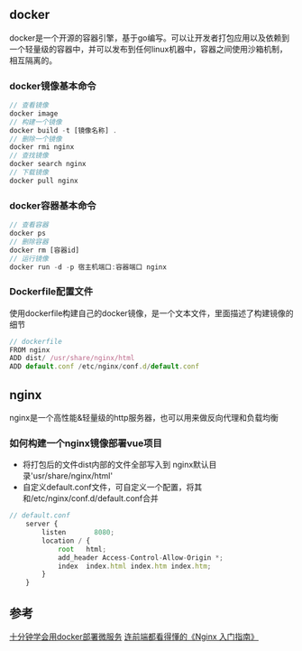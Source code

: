 ## docker
docker是一个开源的容器引擎，基于go编写。可以让开发者打包应用以及依赖到一个轻量级的容器中，并可以发布到任何linux机器中，容器之间使用沙箱机制，相互隔离的。

### docker镜像基本命令
```js
// 查看镜像
docker image
// 构建一个镜像
docker build -t [镜像名称] .
// 删除一个镜像
docker rmi nginx
// 查找镜像
docker search nginx
// 下载镜像
docker pull nginx
```

### docker容器基本命令
```js
// 查看容器
docker ps
// 删除容器
docker rm [容器id]
// 运行镜像
docker run -d -p 宿主机端口:容器端口 nginx
```
### Dockerfile配置文件
使用dockerfile构建自己的docker镜像，是一个文本文件，里面描述了构建镜像的细节

```js
// dockerfile
FROM nginx
ADD dist/ /usr/share/nginx/html    
ADD default.conf /etc/nginx/conf.d/default.conf
```

## nginx
nginx是一个高性能&轻量级的http服务器，也可以用来做反向代理和负载均衡

### 如何构建一个nginx镜像部署vue项目
- 将打包后的文件dist内部的文件全部写入到 nginx默认目录'usr/share/nginx/html'
- 自定义default.conf文件，可自定义一个配置，将其和/etc/nginx/conf.d/default.conf合并

```js
// default.conf
    server {
        listen       8080;
        location / {
            root   html;
            add_header Access-Control-Allow-Origin *;
            index  index.html index.htm index.htm;
        }
    }
```

## 参考
[十分钟学会用docker部署微服务](https://zhuanlan.zhihu.com/p/78295209)
[连前端都看得懂的《Nginx 入门指南》](https://juejin.cn/post/6844904129987526663)
